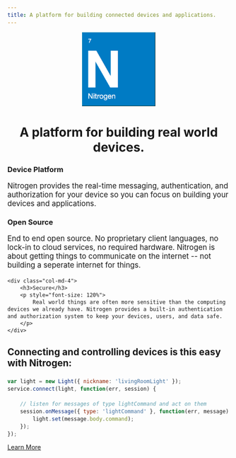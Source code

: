 ```yaml
---
title: A platform for building connected devices and applications.
---
```


<center>
    <img class="logo" src="images/logo.png" width="166" height="167" /> 
    <h1 class="text-center">A platform for building real world devices.</h1>
</center>

<div class="row" style="margin-top: 20px">
    <div class="col-md-4">
        <h3>Device Platform</h3>
        <p style="font-size: 120%">
            Nitrogen provides the real-time messaging, authentication, and authorization for your device so you can focus on building your devices and applications.
        </p>
    </div>
    <div class="col-md-4">
        <h3>Open Source</h3>
        <p style="font-size: 120%">
            End to end open source. No proprietary client languages, no lock-in to cloud services, no required hardware. Nitrogen is about getting things to communicate on the internet -- not building a seperate internet for things.
        </p>
    </div>

    <div class="col-md-4">
        <h3>Secure</h3>
        <p style="font-size: 120%">
            Real world things are often more sensitive than the computing devices we already have. Nitrogen provides a built-in authentication and authorization system to keep your devices, users, and data safe.
        </p>
    </div>
</div>

<h2 style="margin-bottom: 20px">Connecting and controlling devices is this easy with Nitrogen:</h2>

```javascript
var light = new Light({ nickname: 'livingRoomLight' });
service.connect(light, function(err, session) {

    // listen for messages of type lightCommand and act on them
    session.onMessage({ type: 'lightCommand' }, function(err, message) {
        light.set(message.body.command);
    });
});
```

<a href="/guides/start/setup.html" class="btn green"  style="margin-top: 10px">Learn More</a>
